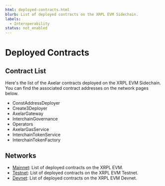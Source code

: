 ```yaml
---
html: deployed-contracts.html
blurb: List of deployed contracts on the XRPL EVM Sidechain.
labels:
  - Interoperability
status: not_enabled
---
```


# Deployed Contracts

## Contract List

<!-- Add a list of contracts here -->

Here's the list of the Axelar contracts deployed on the XRPL EVM Sidechain. You can find the associated contract addresses on the network pages below.

- ConstAddressDeployer
- Create3Deployer
- AxelarGateway
- InterchainGovernance
- Operators
- AxelarGasService
- InterchainTokenService
- InterchainTokenFactory

## Networks

- [Mainnet](./deployed-contracts-mainnet.md): List of deployed contracts on the XRPL EVM.
- [Testnet](./deployed-contracts-testnet.md): List of deployed contracts on the XRPL EVM Testnet.
- [Devnet](./deployed-contracts-devnet.md): List of deployed contracts on the XRPL EVM Devnet.
